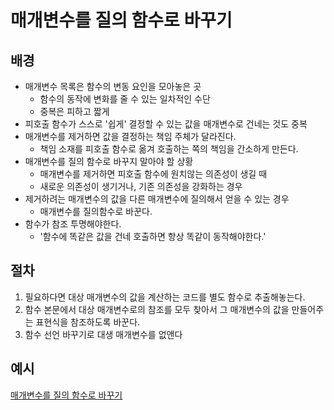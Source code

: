 # 매개변수를 질의 함수로 바꾸기
## 배경
- 매개변수 목록은 함수의 변동 요인을 모아놓은 곳
  - 함수의 동작에 변화를 줄 수 있는 일차적인 수단
  - 중복은 피하고 짧게
- 피호출 함수가 스스로 '쉽게' 결정할 수 있는 값을 매개변수로 건네는 것도 중복
- 매개변수를 제거하면 값을 결정하는 책임 주체가 달라진다.
  - 책임 소재를 피호출 함수로 옮겨 호출하는 쪽의 책임을 간소하게 만든다.
- 매개변수를 질의 함수로 바꾸지 말아야 할 상황
  - 매개변수를 제거하면 피호출 함수에 원치않는 의존성이 생길 때
  - 새로운 의존성이 생기거나, 기존 의존성을 강화하는 경우
- 제거하려는 매개변수의 값을 다른 매개변수에 질의해서 얻을 수 있는 경우
  - 매개변수를 질의함수로 바꾼다.
- 함수가 참조 투명해야한다.
  - '함수에 똑같은 값을 건네 호출하면 항상 똑같이 동작해야한다.'

## 절차
1. 필요하다면 대상 매개변수의 값을 계산하는 코드를 별도 함수로 추출해놓는다.
2. 함수 본문에서 대상 매개변수로의 참조를 모두 찾아서 그 매개변수의 값을 만들어주는 표현식을 참조하도록 바꾼다.
3. 함수 선언 바꾸기로 대생 매개변수를 없앤다

## 예시
[매개변수를 질의 함수로 바꾸기](/example.js)<br>